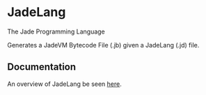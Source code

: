 # JadeLang
The Jade Programming Language

Generates a JadeVM Bytecode File (.jb) given a JadeLang (.jd) file.

## Documentation
An overview of JadeLang be seen [here](doc/language.md).
